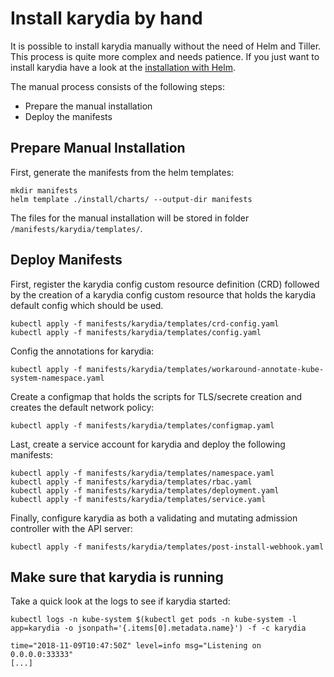 # Install karydia by hand
It is possible to install karydia manually without the need of Helm and Tiller. This process is quite more complex and needs patience. If you just want to install karydia have a look at the [installation with Helm](../install/README.md).

The manual process consists of the following steps:
- Prepare the manual installation
- Deploy the manifests

## Prepare Manual Installation
First, generate the manifests from the helm templates:
```
mkdir manifests
helm template ./install/charts/ --output-dir manifests
```

The files for the manual installation will be stored in folder `/manifests/karydia/templates/`.

## Deploy Manifests
First, register the karydia config custom resource definition (CRD) followed by the creation of a karydia config custom resource that holds the karydia default config which should be used.

```
kubectl apply -f manifests/karydia/templates/crd-config.yaml
kubectl apply -f manifests/karydia/templates/config.yaml
```

Config the annotations for karydia:
```
kubectl apply -f manifests/karydia/templates/workaround-annotate-kube-system-namespace.yaml
```

Create a configmap that holds the scripts for TLS/secrete creation and creates the default network policy:
```
kubectl apply -f manifests/karydia/templates/configmap.yaml
````

Last, create a service account for karydia and deploy the following manifests:
```
kubectl apply -f manifests/karydia/templates/namespace.yaml
kubectl apply -f manifests/karydia/templates/rbac.yaml
kubectl apply -f manifests/karydia/templates/deployment.yaml
kubectl apply -f manifests/karydia/templates/service.yaml
```

Finally, configure karydia as both a validating and mutating admission controller with the API server:
```
kubectl apply -f manifests/karydia/templates/post-install-webhook.yaml
```

## Make sure that karydia is running
Take a quick look at the logs to see if karydia started:
```
kubectl logs -n kube-system $(kubectl get pods -n kube-system -l app=karydia -o jsonpath='{.items[0].metadata.name}') -f -c karydia

time="2018-11-09T10:47:50Z" level=info msg="Listening on 0.0.0.0:33333"
[...]
```
